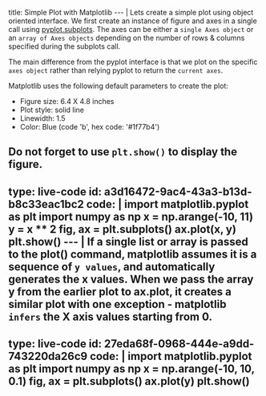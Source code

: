 title: Simple Plot with Matplotlib
--- |
  Lets create a simple plot using  object oriented interface. We first create an instance of figure and axes in a single call using [pyplot.subplots](https://matplotlib.org/api/_as_gen/matplotlib.pyplot.subplots.html#matplotlib.pyplot.subplots). The axes can be either a `single Axes object` or an `array of Axes objects` depending on the number of rows & columns specified during the subplots call.

  The main difference from the pyplot interface is that we plot on the specific `axes object` rather than relying pyplot to return the `current axes`.

  Matplotlib uses the following default parameters to create the plot:
  * Figure size: 6.4 X 4.8 inches
  * Plot style: solid line
  * Linewidth: 1.5
  * Color: Blue (code 'b', hex code: '#1f77b4')

  Do not forget to use `plt.show()` to display the figure.
---
type: live-code
id: a3d16472-9ac4-43a3-b13d-b8c33eac1bc2
code: |
  import matplotlib.pyplot as plt
  import numpy as np
  x = np.arange(-10, 11)
  y = x ** 2
  fig, ax = plt.subplots()
  ax.plot(x, y)
  plt.show()
--- |
  If a single list or array is passed to the plot() command, matplotlib assumes it is a sequence of `y values`, and automatically generates the x values. When we pass the array y from the earlier plot to ax.plot, it creates a similar plot with one exception - matplotlib `infers` the X axis values starting from 0.
---
type: live-code
id: 27eda68f-0968-444e-a9dd-743220da26c9
code: |
  import matplotlib.pyplot as plt
  import numpy as np
  x = np.arange(-10, 10, 0.1)
  fig, ax = plt.subplots()
  ax.plot(y)
  plt.show()  
---
